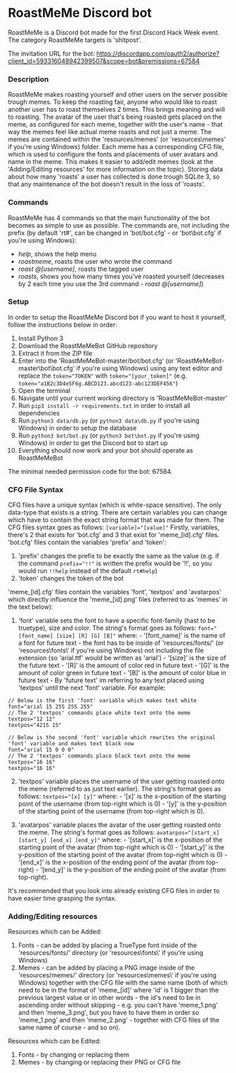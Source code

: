 # RoastMeMe Discord bot
RoastMeMe is a Discord bot made for the first Discord Hack Week event. The category RoastMeMe targets is 'shitpost'.

The invitation URL for the bot: https://discordapp.com/oauth2/authorize?client_id=593316048942399507&scope=bot&premissions=67584

### Description
RoastMeMe makes roasting yourself and other users on the server possible trough memes. To keep the roasting fair, anyone who would like to roast another user has to roast themselves 2 times. This brings meaning and will to roasting. The avatar of the user that's being roasted gets placed on the meme, as configured for each meme, together with the user's name - that way the memes feel like actual meme roasts and not just a meme. The memes are contained within the 'resources/memes' (or 'resources\\memes' if you're using Windows) folder. Each meme has a corresponding CFG file, which is used to configure the fonts and placements of user avatars and name in the meme. This makes it easier to add/edit memes (look at the 'Adding/Editing resources' for more information on the topic). Storing data about how many 'roasts' a user has collected is done trough SQLite 3, so that any maintenance of the bot doesn't result in the loss of 'roasts'.

### Commands
RoastMeMe has 4 commands so that the main functionality of the bot becomes as simple to use as possible.
The commands are, not including the prefix (by default 'rt#', can be changed in 'bot/bot.cfg' - or 'bot\\bot.cfg' if you're using Windows):
- *help*, shows the help menu
- *roastmeme*, roasts the user who wrote the command
- *roast @[username]*, roasts the tagged user
- *roasts*, shows you how many times you've roasted yourself (decreases by 2 each time you use the 3rd command - *roast @[username]*)

### Setup
In order to setup the RoastMeMe Discord bot if you want to host it yourself, follow the instructions below in order:
1. Install Python 3
2. Download the RoastMeMeBot GitHub repository
3. Extract it from the ZIP file
4. Enter into the 'RoastMeMeBot-master/bot/bot.cfg' (or 'RoastMeMeBot-master\\bot\\bot.cfg' if you're using Windows) using any text editor and replace the `token="TOKEN"` with `token="[your_token]"` (e.g. `token="a1B2c3D4e5F6g.ABCD123.abcd123-abc123DEF456"`)
5. Open the terminal
6. Navigate until your current working directory is 'RoastMeMeBot-master'
7. Run `pip3 install -r requirements.txt` in order to install all dependencies
8. Run `python3 data/db.py` (or `python3 data\db.py` if you're using Windows) in order to setup the database
9. Run `python3 bot/bot.py` (or `python3 bot\bot.py` if you're using Windows) in order to get the Discord bot to start up
10. Everything should now work and your bot should operate as RoastMeMeBot

The minimal needed permission code for the bot: 67584.

### CFG File Syntax
CFG files have a unique syntax (which is white-space sensitive). The only data-type that exists is a string. There are certain variables you can change which have to contain the exact string format that was made for them.
The CFG files syntax goes as follows:
`[variable]="[value]"`
Firstly, variables, there's 2 that exists for 'bot.cfg' and 3 that exist for 'meme_[id].cfg' files.
'bot.cfg' files contain the variables 'prefix' and 'token':
1. 'prefix' changes the prefix to be exactly the same as the value (e.g. if the command `prefix="!!"` is written the prefix would be '!!', so you would run `!!help` instead of the default `rt#help`)
2. 'token' changes the token of the bot

'meme_[id].cfg' files contain the variables 'font', 'textpos' and 'avatarpos' which directly influence the 'meme_[id].png' files (referred to as 'memes' in the text below):
1. 'font' variable sets the font to have a specific font-family (hast to be truetype), size and color. The string's format goes as follows: `font="[font_name] [size] [R] [G] [B]"` where: - '[font_name]' is the name of a font for future text - the font has to be inside of 'resources/fonts/' (or 'resources\\fonts\\' if you're using Windows) not including the file extension (so 'arial.ttf' would be written as 'arial') - '[size]' is the size of the future text - '[R]' is the amount of color red in future text - '[G]' is the amount of color green in future text - '[B]' is the amount of color blue in future text - By 'future text' im referring to any text placed using 'textpos' until the next 'font' variable. For example:
```python3
// Below is the first 'font' variable which makes text white
font="arial 15 255 255 255"
// The 2 'textpos' commands place white text onto the meme
textpos="12 12"
textpos="4215 15"

// Below is the second 'font' variable which rewrites the original 'font' variable and makes text black now
font="arial 15 0 0 0"
// The 2 'textpos' commands place black text onto the meme
textpos="16 16"
textpos="16 16"
```

2. 'textpos' variable places the username of the user getting roasted onto the meme (referred to as just text earlier). The string's format goes as follows: `textpos="[x] [y]"` where: - '[x]' is the x-position of the starting point of the username (from top-right which is 0) - '[y]' is the y-position of the starting point of the username (from top-right which is 0).

3. 'avatarpos' variable places the avatar of the user getting roasted onto the meme. The string's format goes as follows: `avatarpos="[start_x] [start_y] [end_x] [end_y]"` where: - '[start_x]' is the x-position of the starting point of the avatar (from top-right which is 0) - '[start_y]' is the y-position of the starting point of the avatar (from top-right which is 0) - '[end_x]' is the x-position of the ending point of the avatar (from top-right) - '[end_y]' is the y-position of the ending point of the avatar (from top-right).

It's recommended that you look into already existing CFG files in order to have easier time grasping the syntax.

### Adding/Editing resources
Resources which can be Added:
1. Fonts - can be added by placing a TrueType font inside of the 'resources/fonts/' directory (or 'resources\\fonts\\' if you're using Windows)
2. Memes - can be added by placing a PNG image inside of the 'resources/memes/' directory (or 'resources\\memes\\' if you're using Windows) together with the CFG file with the same name (both of which need to be in the format of 'meme_[id]' where 'id' is 1 bigger than the previous largest value or in other words - the id's need to be in ascending order without skipping - e.g. you can't have 'meme_1.png' and then 'meme_3.png', but you have to have them in order so 'meme_1.png' and then 'meme_2.png' - together with CFG files of the same name of course - and so on).

Resources which can be Edited:
1. Fonts - by changing or replacing them
2. Memes - by changing or replacing their PNG or CFG file
